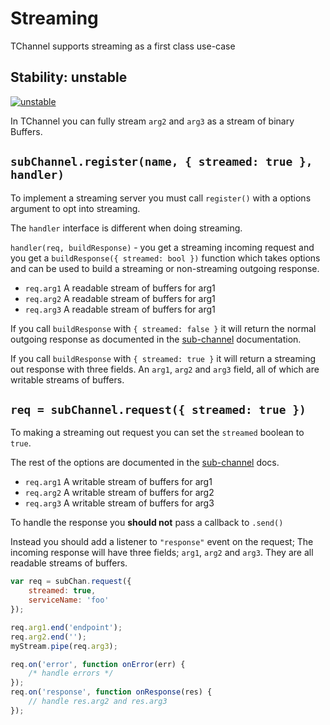 # Streaming

TChannel supports streaming as a first class use-case

## Stability: unstable

[![unstable](http://badges.github.io/stability-badges/dist/unstable.svg)](http://github.com/badges/stability-badges)

In TChannel you can fully stream `arg2` and `arg3` as a stream of
binary Buffers.

## `subChannel.register(name, { streamed: true }, handler)`

To implement a streaming server you must call `register()` with
a options argument to opt into streaming.

The `handler` interface is different when doing streaming.

`handler(req, buildResponse)` - you get a streaming incoming 
request and you get a `buildResponse({ streamed: bool })` function
which takes options and can be used to build a streaming or
non-streaming outgoing response.

 - `req.arg1` A readable stream of buffers for arg1
 - `req.arg2` A readable stream of buffers for arg1
 - `req.arg3` A readable stream of buffers for arg1

If you call `buildResponse` with `{ streamed: false }` it will
return the normal outgoing response as documented in the
[sub-channel](./sub-channel.md) documentation.

If you call `buildResponse` with `{ streamed: true }` it will
return a streaming out response with three fields. An `arg1`,
`arg2` and `arg3` field, all of which are writable streams of
buffers.

## `req = subChannel.request({ streamed: true })`

To making a streaming out request you can set the `streamed`
boolean to `true`.

The rest of the options are documented in the 
[sub-channel](./sub-channel.md) docs.

 - `req.arg1` A writable stream of buffers for arg1
 - `req.arg2` A writable stream of buffers for arg2
 - `req.arg3` A writable stream of buffers for arg3

To handle the response you **should not** pass a callback
to `.send()`

Instead you should add a listener to `"response"` event on
the request; The incoming response will have three fields; `arg1`,
`arg2` and `arg3`. They are all readable streams of buffers.

```js
var req = subChan.request({
    streamed: true,
    serviceName: 'foo'
});

req.arg1.end('endpoint');
req.arg2.end('');
myStream.pipe(req.arg3);

req.on('error', function onError(err) {
    /* handle errors */
});
req.on('response', function onResponse(res) {
    // handle res.arg2 and res.arg3
});
```
